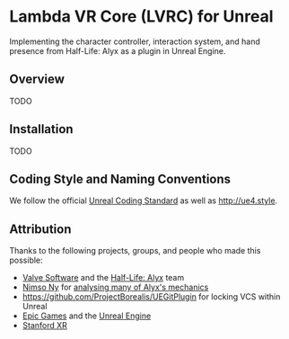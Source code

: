 # Lambda VR Core (LVRC) for Unreal
Implementing the character controller, interaction system, and hand presence from Half-Life: Alyx as a plugin in Unreal Engine.

## Overview

TODO


## Installation

TODO


## Coding Style and Naming Conventions

We follow the official [Unreal Coding Standard](https://docs.unrealengine.com/en-US/Programming/Development/CodingStandard) as well as http://ue4.style.


## Attribution

Thanks to the following projects, groups, and people who made this possible:

- [Valve Software](https://www.valvesoftware.com/en/) and the [Half-Life: Alyx](https://www.half-life.com/en/alyx) team
- [Nimso Ny](https://www.youtube.com/user/nimsony) for [analysing many of Alyx's mechanics](https://www.youtube.com/playlist?list=PLoLkfS-a4sd3U8DRe89ndDBUfzr4tDUdS)
- https://github.com/ProjectBorealis/UEGitPlugin for locking VCS within Unreal
- [Epic Games](https://www.epicgames.com) and the [Unreal Engine](https://www.unrealengine.com)
- [Stanford XR](https://www.stanfordxr.org/)
